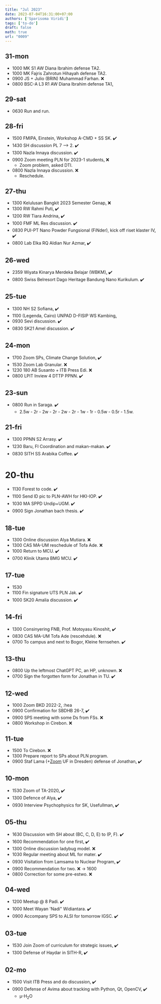 ```yaml
---
title: "Jul 2023"
date: 2023-07-04T16:31:00+07:00
authors: ['Sparisoma Viridi']
tags: ['to-do']
draft: false
math: true
url: "0009"
---
```


## 31-mon
+ 1000 MK S1 AW Diana Ibrahim defense TA2.
+ 1000 MK Fajris Zahrotun Hihayah defense TA2.
+ 0900 JS + Julio (BRIN) Muhammad Farhan. :x:
+ 0800 BSC-A L3 R1 AW Diana Ibrahim defense TA1[.](https://www.instagram.com/p/CvV80B_vERg/)


## 29-sat
+ 0630 Run and run.


## 28-fri
+ 1500 FMIPA, Einstein, Workshop A-CMD + SS SK. :heavy_check_mark:
+ 1430 SH discussion PL 7 --> 2.  :heavy_check_mark:
+ 1300 Nazla Innaya discussion. :heavy_check_mark:
+ 0900 Zoom meeting PLN for 2023-1 students[.](https://us02web.zoom.us/j/89974222942) :x:
  - Zoom problem, asked DTI.
+ 0800 Nazla Innaya discussion. :x:
  - Reschedule.


## 27-thu
+ 1300 Kelulusan Bangkit 2023 Semester Genap[.](https://url8440.bangkit.academy/ls/click?upn=eBmNt-2BLrzq5hBX1BjK6CgyjftEuQxpVfEE5roSK7fxgOs4AJQm0p1wCEVhohlUJ2mwYQ5BTlaRg3-2BNZR65MX6g-3D-3D98az_yf4wZjJZNGfRYdo32JmE7smsw999yCfibF-2Ff1mgC5zPQ3dfuUzgaQEqyVe6Ps2vSRTj4-2FlnNQC7PR0eg-2BIfhS4SDz-2BVPoFSg6Ji83tgcn54o4GPL07vFHpovM-2FjMlm9z8PNl8AQ4fsaXekmOZhX7xBwTlrq3yX5I9b9dm2suvyvWObgpys1-2BngJKhyEnuOzEEDCmzjr963eYn8wo2KzjzQ-3D-3D) :x:
+ 1300 RW Rahmi Puti[.](https://www.instagram.com/p/CvMHegGv3sH/) :heavy_check_mark:
+ 1200 RW Tiara Andrina[.](https://www.instagram.com/p/CvMEawpvs43/) :heavy_check_mark:
+ 1000 FMF ML Res discussion. :heavy_check_mark:
+ 0830 PUI-PT Nano Powder Fungsional (FiNder), kick off riset klaster IV[.](https://us06web.zoom.us/j/85328651341) :heavy_check_mark:
+ 0800 Lab Elka RQ Aldian Nur Azmar[.](https://www.instagram.com/p/CvLoiC2PyEg/) :heavy_check_mark:


## 26-wed
+ 2359 Wiyata Kinarya Merdeka Belajar (WBKM)[.](https://wkmb.kemdikbud.go.id/) :heavy_check_mark:
+ 0800 Swiss Belresort Dago Heritage Bandung Nano Kurikulum. :heavy_check_mark:


## 25-tue
+ 1300 NH S2 Sofiana[.](https://www.instagram.com/p/CvHCd6ZvL95/) :heavy_check_mark:
+ 1100 (Legenda, Cairo) UNPAD D-FISIP WS Kambing[.](https://www.instagram.com/p/CvHO2KpvKwD/)
+ 0930 Sevi discussion. :heavy_check_mark:
+ 0830 SK21 Amel discussion. :heavy_check_mark:


## 24-mon
+ 1700 Zoom SPs, Climate Change Solution[.](https://us02web.zoom.us/j/85079120625) :heavy_check_mark:
+ 1530 Zoom Lab Granular. :x:
+ 1230 180 AB Susanto + ITB Press Edi. :x:
+ 0800 LPIT Inview 4 DTTP PPNN. :heavy_check_mark:


## 23-sun
+ 0800 Run in Saraga. :heavy_check_mark:
  - 2.5w - 2r - 2w - 2r - 2w - 2r - 1w - 1r - 0.5w - 0.5r - 1.5w.

## 21-fri
+ 1300 PPNN S2 Arrasy. :heavy_check_mark:
+ 1230 Baru, FI Coordination and makan-makan. :heavy_check_mark:
+ 0830 SITH SS Arabika Coffee. :heavy_check_mark:


# 20-thu
+ 1130 Forest to code. :heavy_check_mark:
+ 1100 Send ID pic to PLN-AWH for HKI-IOP. :heavy_check_mark:
+ 1030 MA SPPD Undip+UGM. :heavy_check_mark:
+ 0900 Sign Jonathan bach thesis. :heavy_check_mark:


## 18-tue
+ 1300 Online discussion Alya Mutiara. :x:
+ 1300 CAS MA-UM reschedule of Tofa Ade. :x:
+ 1000 Return to MCU. :heavy_check_mark:
+ 0700 Klinik Utama BMG MCU. :heavy_check_mark:


## 17-tue
+ 1530 
+ 1100 Fin signature UTS PLN Jak. :heavy_check_mark:
+ 1000 SK20 Amalia discussion. :heavy_check_mark:


## 14-fri
+ 1300 Consinyering FNB, Prof. Motoyasu Kinoshit[.](https://itb-ac-id.zoom.us/j/5847834938) :heavy_check_mark:
+ 0830 CAS MA-UM Tofa Ade (rescehdule). :x:
+ 0700 To campus and next to Bogor, Kleine fernsehen. :heavy_check_mark:


## 13-thu
+ 0800 Up the leftmost ChatGPT PC, an HP, unknown. :x:
+ 0700 Sign the forgotten form for Jonathan in TU. :heavy_check_mark:


## 12-wed
+ 1000 Zoom BKD 2022-2[.](https://bit.ly/PengisianBKD) :hea
+ 0900 Confirmation for SBDHB 26-7[.](https://bit.ly/WS_Kurikulum_Nano) :heavy_check_mark:
+ 0900 SPS meeting with some Ds from FSs. :x:
+ 0800 Workshop in Cirebon. :x:


## 11-tue
+ 1500 To Cirebon. :x:
+ 1300 Prepare report to SPs about PLN program.
+ 0900 Staf Lama (+[Zoom](https://itb-ac-id.zoom.us/j/92055317614) UF in Dresden) defense of Jonathan[.](https://www.instagram.com/p/CuimIPavZZ6/) :heavy_check_mark:


## 10-mon
+ 1530 Zoom of TA-2020[.](https://itb-ac-id.zoom.us/j/95067801474) :heavy_check_mark:
+ 1300 Defence of Alya[.](https://www.instagram.com/p/CuhVfHQvdst/) :heavy_check_mark:
+ 0930 Interview Psychophysics for SK, Usefullman[.](https://itb-ac-id.zoom.us/j/93983775211) :heavy_check_mark:


## 05-thu
+ 1630 Discussion with SH about (BC, C, D, E) to (P, F). :heavy_check_mark:
+ 1600 Recommendation for one first[.](https://osf.io/8b23r/) :heavy_check_mark:
+ 1300 Online discussion ladybug model. :x:
+ 1030 Regular meeting about ML for mater. :heavy_check_mark:
+ 0930 Visitation from Lamsama to Nuclear Program[.](https://www.instagram.com/p/CuVuTr6PGtZ/) :heavy_check_mark:
+ 0900 Recommendation for two. :x: &rightarrow; 1600
+ 0800 Correction for some pre-estwo. :x:


## 04-wed
+ 1200 Meetup @ 8 Padi. :heavy_check_mark:
+ 1000 Meet Wayan 'Nadi" Widiantara. :heavy_check_mark:
+ 0900 Accompany SPS to ALSI for tomorrow IGSC. :heavy_check_mark:


## 03-tue
+ 1530 Join Zoom of curriculum for strategic issues[.](https://itb-ac-id.zoom.us/j/97974928600) :heavy_check_mark:
+ 1300 Defense of Haydar in SITH-R[.](https://www.instagram.com/p/CuQ-ejDv3FD/) :heavy_check_mark:


## 02-mo
+ 1500 Visit ITB Press and do discussion[.](https://www.itbpress.id/) :heavy_check_mark:
+ 0900 Defense of Avima about tracking with Python, Qt, OpenCV[.](https://www.instagram.com/p/CuT8Z68vlKd/) :heavy_check_mark:
  + &micro;-H$_2$O
